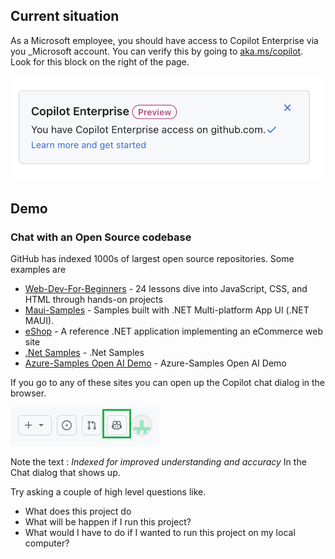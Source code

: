 ## Current situation
As a Microsoft employee, you should have access to Copilot Enterprise via you _Microsoft account. You can verify this by going to [aka.ms/copilot](aka.ms/copilot). 
Look for this block on the right of the page. 

![alt text](image.png)

## Demo

### Chat with an Open Source codebase
GitHub has indexed 1000s of largest open source repositories. Some examples are

- [Web-Dev-For-Beginners](https://github.com/microsoft/Web-Dev-For-Beginners) - 24 lessons dive into JavaScript, CSS, and HTML through hands-on projects
- [Maui-Samples](https://github.com/dotnet/maui-samples) - Samples built with .NET Multi-platform App UI (.NET MAUI).
- [eShop](https://github.com/dotnet/eShop) - A reference .NET application implementing an eCommerce web site
- [.Net Samples](https://github.com/dotnet/samples) - .Net Samples
- [Azure-Samples Open AI Demo](https://github.com/Azure-Samples/azure-search-openai-demo) - Azure-Samples Open AI Demo

If you go to any of these sites you can open up the Copilot chat dialog in the browser. 

![alt text](image-1.png)

Note the text : *Indexed for improved understanding and accuracy* In the Chat dialog that shows up. 

Try asking a couple of high level questions like. 
 - What does this project do
 - What will be happen if I run this project?
 - What would I have to do if I wanted to run this project on my local computer?
